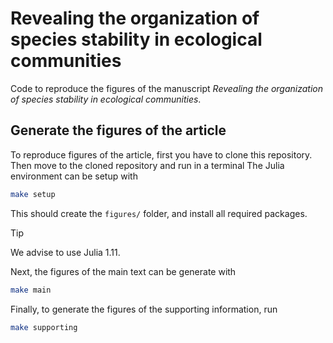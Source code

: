 # Revealing the organization of species stability in ecological communities

Code to reproduce the figures of the manuscript *Revealing the organization of species stability in ecological communities*.

## Generate the figures of the article

To reproduce figures of the article, first you have to clone this repository.
Then move to the cloned repository and run in a terminal
The Julia environment can be setup with

```sh
make setup
```

This should create the `figures/` folder, and install all required packages.

> [!TIP]
> We advise to use Julia 1.11.

Next, the figures of the main text can be generate with

```sh
make main
```

Finally, to generate the figures of the supporting information, run

```sh
make supporting
```
